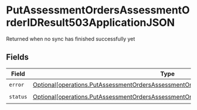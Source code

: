 # PutAssessmentOrdersAssessmentOrderIDResult503ApplicationJSON

Returned when no sync has finished successfully yet


## Fields

| Field                                                                                                                                                                                        | Type                                                                                                                                                                                         | Required                                                                                                                                                                                     | Description                                                                                                                                                                                  |
| -------------------------------------------------------------------------------------------------------------------------------------------------------------------------------------------- | -------------------------------------------------------------------------------------------------------------------------------------------------------------------------------------------- | -------------------------------------------------------------------------------------------------------------------------------------------------------------------------------------------- | -------------------------------------------------------------------------------------------------------------------------------------------------------------------------------------------- |
| `error`                                                                                                                                                                                      | [Optional[operations.PutAssessmentOrdersAssessmentOrderIDResult503ApplicationJSONError]](undefined/models/operations/putassessmentordersassessmentorderidresult503applicationjsonerror.md)   | :heavy_check_mark:                                                                                                                                                                           | N/A                                                                                                                                                                                          |
| `status`                                                                                                                                                                                     | [Optional[operations.PutAssessmentOrdersAssessmentOrderIDResult503ApplicationJSONStatus]](undefined/models/operations/putassessmentordersassessmentorderidresult503applicationjsonstatus.md) | :heavy_check_mark:                                                                                                                                                                           | N/A                                                                                                                                                                                          |
